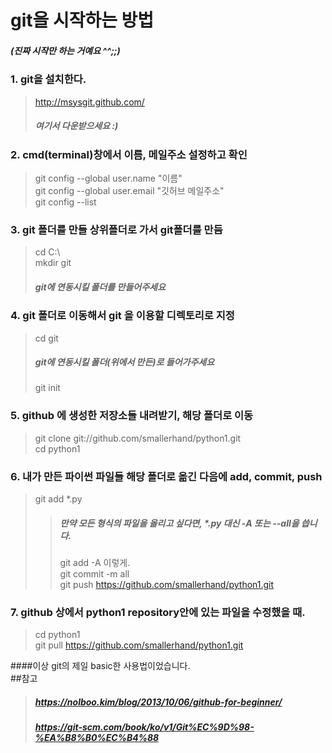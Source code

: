 # git을 시작하는 방법 
##### (진짜 시작만 하는 거예요 ^^;;)

### 1. git을 설치한다.<br/>
> http://msysgit.github.com/<br/>
> ##### 여기서 다운받으세요 :)<br/>

### 2. cmd(terminal)창에서 이름, 메일주소 설정하고 확인 <br/>
> git config --global user.name "이름" <br/> 
> git config --global user.email "깃허브 메일주소" <br/> 
> git config --list <br/>


### 3. git 폴더를 만들 상위폴더로 가서 git폴더를 만듬<br/>
> cd C:\ <br/>
> mkdir git <br/>
> ##### git에 연동시킬 폴더를 만들어주세요<br/>


### 4. git 폴더로 이동해서 git 을 이용할 디렉토리로 지정<br/>
> cd git <br/>
> ##### git에 연동시킬 폴더(위에서 만든)로 들어가주세요<br/>
> git init <br/>

### 5. github 에 생성한 저장소들 내려받기, 해당 폴더로 이동<br/>
> git clone git://github.com/smallerhand/python1.git <br/>
> cd python1<br/>


### 6. 내가 만든 파이썬 파일들 해당 폴더로 옮긴 다음에 add, commit, push
> git add *.py <br/>
>> ##### 만약 모든 형식의 파일을 올리고 싶다면, *.py 대신 -A 또는 --all을 씁니다. <br/>
>> git add -A 이렇게. <br/>
> git commit -m all<br/>
> git push https://github.com/smallerhand/python1.git<br/>


### 7. github 상에서 python1 repository안에 있는 파일을 수정했을 때.<br/>
> cd python1 <br/>
> git pull https://github.com/smallerhand/python1.git <br/>


####이상 git의 제일 basic한 사용법이었습니다.<br/>
##참고<br/>
> ##### https://nolboo.kim/blog/2013/10/06/github-for-beginner/ <br/>
> ##### https://git-scm.com/book/ko/v1/Git%EC%9D%98-%EA%B8%B0%EC%B4%88 <br/>

